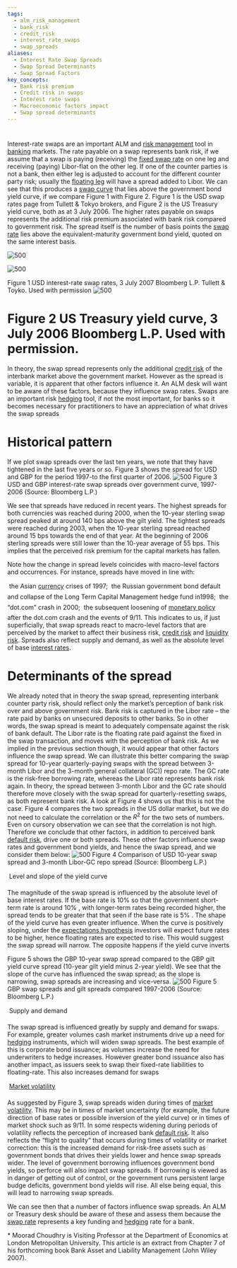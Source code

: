 ```yaml
---
tags:
  - alm_risk_management
  - bank_risk
  - credit_risk
  - interest_rate_swaps
  - swap_spreads
aliases:
  - Interest Rate Swap Spreads
  - Swap Spread Determinants
  - Swap Spread Factors
key_concepts:
  - Bank risk premium
  - Credit risk in swaps
  - Interest rate swaps
  - Macroeconomic factors impact
  - Swap spread determinants
---
```


# [](../1.%20DeterministicCashFlows.md#4.1%20The%20Yield%20Spread|The%20Determinants%20of%20the%20Swap%20Spread)
Interest-rate swaps are an important ALM and [risk management](../Financial%20Mathematics%20Course.md) tool in [banking](../../Advanced%20Financial%20Analysis%20and%20Valuation/Problem%20Sets/HKS%20The%20Banking%20Industry.md) markets.  The rate payable on a swap represents bank risk, if we assume that a swap is paying  (receiving) the [fixed swap rate](../../Financial%20Markets/Fixed%20Income%20Securities%20Tools%20for%20Today's%20Markets/Chapter%202/Interest%20Rate%20Swaps.md) on one leg and receiving (paying) Libor-flat on the other  leg. If one of the counter parties is not a bank, then either leg is adjusted to account for the  different counter party risk; usually the [floating leg](../../Financial%20Markets/Fixed%20Income%20Securities%20Tools%20for%20Today's%20Markets/Chapter%202/Pricing%20Interest%20Rate%20Swaps.md) will have a spread added to Libor. We  can see that this produces a [swap curve](Determining%20the%20Expression%20for%20the%20Fair%20Value%20of%20the%20Swap%20Spread.md) that lies above the government bond yield curve,  if we compare Figure 1 with Figure 2. Figure 1 is the USD swap rates page from Tullett  & Tokyo brokers, and Figure 2 is the US Treasury yield curve, both as at 3 July 2006.  The higher rates payable on swaps represents the additional risk premium associated with  bank risk compared to government risk. The spread itself is the number of basis points  the [swap rate](../../Fixed%20Income%20Asset%20Pricing/Fixed%20Income%20Lecture%20Notes/Teaching%20Note%204%20Interest%20Rate%20Derivatives.md) lies above the equivalent-maturity government bond yield, quoted on the  same interest basis.

 ![500](Attachments/500-339.jpg)

 ![500](Attachments/500-343.jpg)

Figure 1 USD interest-rate swap rates, 3 July 2007      Bloomberg L.P.      Tullett & Toyko. Used with permission
 ![500](Attachments/500-344.jpg)

# Figure 2 US Treasury yield curve, 3 July 2006      Bloomberg L.P. Used with permission.

In theory, the swap spread represents only the additional [credit risk](../../Course%20Notes/Quantitative%20Trading%20Strategies%20Lecture%20Notes.md) of the interbank  market above the government market. However as the spread is variable, it is apparent  that other factors influence it. An ALM desk will want to be aware of these factors,  because they influence swap rates. Swaps are an important risk [hedging](../../Financial%20Markets/Fixed%20Income%20Securities%20Tools%20for%20Today's%20Markets/Chapter%205/Key%20Rates%20O1s%20Durations%20and%20Hedging.md) tool, if not the  most important, for banks so it becomes necessary for practitioners to have an  appreciation of what drives the swap spreads

# Historical pattern

If we plot swap spreads over the last ten years, we note that they have tightened in the  last five years or so. Figure 3 shows the spread for USD and GBP for the period 1997-to  the first quarter of 2006.
 ![500](Attachments/500-341.jpg)
Figure 3 USD and GBP interest-rate swap spreads over government curve, 1997- 2006  (Source: Bloomberg L.P.)

We see that spreads have reduced in recent years. The highest spreads for both currencies  was reached during 2000, when the 10-year sterling swap spread peaked at around 140  bps above the gilt yield. The tightest spreads were reached during 2003, when the 10-year  sterling spread reached around 15 bps towards the end of that year.  At the beginning of  2006 sterling spreads were still lower than the 10-year average of 55 bps. This implies  that the perceived risk premium for the capital markets has fallen.

Note how the change in spread levels coincides with macro-level factors and occurrences.  For instance, spreads have moved in line with:

  the Asian [currency](../../Financial%20Instruments/Lecture%20Notes-%20Financial%20Instruments/Teaching%20Note%201-%20Forward%20Rates%20Agreement/Forwards%20and%20Futures%20Notes.md) crises of 1997;    the Russian government bond default and collapse of the Long Term Capital  Management hedge fund in1998;    the “dot.com” crash in 2000;    the subsequent loosening of [monetary policy](../../Financial%20Markets%20and%20Institutions/III.%20Liquidity%20of%20Assets/Class%209-%20Bailouts%20and%20Bank%20Failures/Articles/The%20Economist%20Regime%20Change.md) after the dot.com crash and the  events of 9/11.
This indicates to us, if just superficially, that swap spreads react to macro-level factors  that are perceived by the market to affect their business risk, [credit risk](../../Course%20Notes/Quantitative%20Trading%20Strategies%20Lecture%20Notes.md) and [liquidity risk](../../Financial%20Markets%20and%20Institutions/III.%20Liquidity%20of%20Assets/Class%207-%20CP,%20Repo,%20and%20the%20Crisis/Asset%20Backed%20Commercial%20Paper%20Understanding%20the%20Risks.md).  Spreads also reflect supply and demand, as well as the absolute level of base [interest rates](../../Financial%20Markets/Fixed%20Income%20Securities%20Tools%20for%20Today's%20Markets/Chapter%202/Interest%20Rate%20Quotations.md).

# Determinants of the spread

We already noted that in theory the swap spread, representing interbank counter party risk,  should reflect only the market’s perception of bank risk over and above government risk.  Bank risk is captured in the Libor rate – the rate paid by banks on unsecured deposits to  other banks.  So in other words, the swap spread is meant to adequately compensate  against the risk of bank default. The Libor rate is the floating rate paid against the fixed in  the swap transaction, and moves with the perception of bank risk. As we implied in the  previous section though, it would appear that other factors influence the swap spread. We  can illustrate this better comparing the swap spread for 10-year quarterly-paying swaps  with the spread between 3-month Libor and the 3-month general collateral (GC)) repo  rate. The GC rate is the risk-free borrowing rate, whereas the Libor rate represents bank  risk again. In theory, the spread between 3-month Libor and the GC rate should therefore  move closely with the swap spread for quarterly-resetting swaps, as both represent bank  risk. A look at Figure 4 shows us that this is not the case. Figure 4 compares the two  spreads in the US dollar market, but we do not need to calculate the correlation or the   $R^{2}$    for the two sets of numbers. Even on cursory observation we can see that the correlation  is not high. Therefore we conclude that other factors, in addition to perceived bank  [default risk](../../Financial%20Markets/Financial%20Engineering%20and%20Arbitrage%20in%20the%20Financial%20Markets/PART%20I%20RELATIVE%20VALUE%20BUILDING%20BLOCKS/Chapter%207%20-%20Default%20Risk%20and%20Credit%20Derivatives/Default%20Risk%20and%20Credit%20Derivatives%20183.md), drive one or both spreads. These other factors influence swap rates and  government bond yields, and hence the swap spread, and we consider them below:
 ![500](Attachments/500-340.jpg)
Figure 4 Comparison of USD 10-year swap spread and 3-month Libor-GC repo  spread  (Source: Bloomberg L.P.)

  Level and slope of the yield curve

The magnitude of the swap spread is influenced by the absolute level of base interest  rates. If the base rate is   $10\%$   so that the government short-term rate is around   $10\%$  ,  with longer-term rates being recorded higher, the spread tends to be greater that that  seen if the base rate is   $5\%$  .  The shape of the yield curve has even greater influence.  When the curve is positively sloping, under the [expectations hypothesis](../../Financial%20Markets/Financial%20Asset%20Pricing%20Theory%20Overview/Chapter%2010%20-%20The%20Economics%20of%20the%20Term%20Structure%20of%20Interest%20Rates/The%20Expectation%20Hypothesis.md) investors will  expect future rates to be higher, hence floating rates are expected to rise. This would  suggest the swap spread will narrow. The opposite happens if the yield curve inverts

Figure 5 shows the GBP 10-year swap spread compared to the GBP gilt yield curve  spread (10-year gilt yield minus 2-year yield). We see that the slope of the curve has  influenced the swap spread; as the slope is narrowing, swap spreads are increasing  and vice-versa.
 ![500](Attachments/500-342.jpg)
Figure 5 GBP swap spreads and gilt spreads compared 1997-2006  (Source: Bloomberg L.P.)

  Supply and demand

The swap spread is influenced greatly by supply and demand for swaps. For example,  greater volumes cash market instruments drive up a need for [hedging](../../Financial%20Markets/Fixed%20Income%20Securities%20Tools%20for%20Today's%20Markets/Chapter%205/Key%20Rates%20O1s%20Durations%20and%20Hedging.md) instruments,  which will widen swap spreads. The best example of this is corporate bond issuance;  as volumes increase the need for underwriters to hedge increases. However greater  bond issuance also has another impact, as issuers seek to swap their fixed-rate  liabilities to floating-rate. This also increases demand for swaps

  [Market volatility](../../Financial%20Markets%20and%20Institutions/III.%20Liquidity%20of%20Assets/Class%209-%20Bailouts%20and%20Bank%20Failures/Class%20Slides%20On%20Terrausd%20Runs%202.md)

As suggested by Figure 3, swap spreads widen during times of [market volatility](../../Financial%20Markets%20and%20Institutions/III.%20Liquidity%20of%20Assets/Class%209-%20Bailouts%20and%20Bank%20Failures/Class%20Slides%20On%20Terrausd%20Runs%202.md). This  may be in times of market uncertainty (for example, the future direction of base rates  or possible inversion of the yield curve) or in times of market shock such as 9/11. In  some respects widening during periods of volatility reflects the perception of  increased bank [default risk](../../Financial%20Markets/Financial%20Engineering%20and%20Arbitrage%20in%20the%20Financial%20Markets/PART%20I%20RELATIVE%20VALUE%20BUILDING%20BLOCKS/Chapter%207%20-%20Default%20Risk%20and%20Credit%20Derivatives/Default%20Risk%20and%20Credit%20Derivatives%20183.md). It also reflects the “flight to quality” that occurs during  times of volatility or market correction: this is the increased demand for risk-free  assets such as government bonds that drives their yields lower and hence swap  spreads wider.
The level of government borrowing influences government bond yields, so perforce  will also impact swap spreads. If borrowing is viewed as in danger of getting out of  control, or the government runs persistent large budge deficits, government bond  yields will rise. All else being equal, this will lead to narrowing swap spreads.

We can see then that a number of factors influence swap spreads. An ALM or Treasury  desk should be aware of these and assess them because the [swap rate](../../Fixed%20Income%20Asset%20Pricing/Fixed%20Income%20Lecture%20Notes/Teaching%20Note%204%20Interest%20Rate%20Derivatives.md) represents a key  funding and [hedging](../../Financial%20Markets/Fixed%20Income%20Securities%20Tools%20for%20Today's%20Markets/Chapter%205/Key%20Rates%20O1s%20Durations%20and%20Hedging.md) rate for a bank.

\* Moorad Choudhry  is Visiting Professor at the Department of Economics at London  Metropolitan University. This article is an extract from Chapter 7 of his forthcoming  book  Bank Asset and Liability Management  (John Wiley 2007).